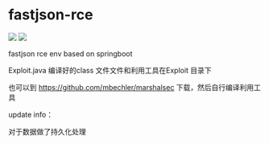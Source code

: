 # fastjson-rce
![](https://img.shields.io/badge/language-java-yellow)
![](https://img.shields.io/github/workflow/status/dbgee/fastjson-rce/Maven%20Package)

fastjson rce env based on springboot

Exploit.java  编译好的class 文件文件和利用工具在Exploit 目录下

也可以到 https://github.com/mbechler/marshalsec 下载，然后自行编译利用工具

update info：

对于数据做了持久化处理